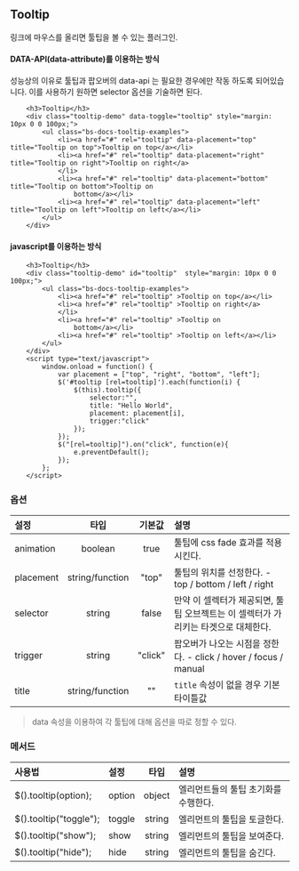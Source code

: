 <!--
layout: 'post'
section: 'Cornerstone Framework'
title: 'Tooltip'
outline: '링크에 마우스를 올리면 툴팁을 볼 수 있는 플러그인. data-attribute를 이용하는 방식. 성능상의 이유로 툴팁과 팝오버의 data-api 는 필요한 경우에만 작동 하도록 되어있다. 이를 사용하기 원하면 selector 옵션을 기술하면 된다…'
date: '2012-11-16'
tagstr: 'widget'
order: '[4, 3, 9]'
thumbnail: '4.3.09.tooltip.png'
-->

## Tooltip
링크에 마우스를 올리면 툴팁을 볼 수 있는 플러그인.

#### DATA-API(data-attribute)를 이용하는 방식

성능상의 이유로 툴팁과 팝오버의 data-api 는 필요한 경우에만 작동 하도록 되어있습니다. 이를 사용하기 원하면 selector 옵션을 기술하면 된다.

``` cm
    <h3>Tooltip</h3>
    <div class="tooltip-demo" data-toggle="tooltip" style="margin: 10px 0 0 100px;">
        <ul class="bs-docs-tooltip-examples">
            <li><a href="#" rel="tooltip" data-placement="top" title="Tooltip on top">Tooltip on top</a></li>
            <li><a href="#" rel="tooltip" data-placement="right" title="Tooltip on right">Tooltip on right</a>
            </li>
            <li><a href="#" rel="tooltip" data-placement="bottom" title="Tooltip on bottom">Tooltip on
                bottom</a></li>
            <li><a href="#" rel="tooltip" data-placement="left" title="Tooltip on left">Tooltip on left</a></li>
        </ul>
    </div>
```

#### javascript를 이용하는 방식

``` cm
    <h3>Tooltip</h3>
    <div class="tooltip-demo" id="tooltip"  style="margin: 10px 0 0 100px;">
        <ul class="bs-docs-tooltip-examples">
            <li><a href="#" rel="tooltip" >Tooltip on top</a></li>
            <li><a href="#" rel="tooltip" >Tooltip on right</a>
            </li>
            <li><a href="#" rel="tooltip" >Tooltip on
                bottom</a></li>
            <li><a href="#" rel="tooltip" >Tooltip on left</a></li>
        </ul>
    </div>
    <script type="text/javascript">
	    window.onload = function() {
	        var placement = ["top", "right", "bottom", "left"];
            $('#tooltip [rel=tooltip]').each(function(i) {
                $(this).tooltip({
                    selector:"",
                    title: "Hello World",
                    placement: placement[i],
                    trigger:"click"
                });
            });
            $("[rel=tooltip]").on("click", function(e){
                e.preventDefault();
            });
        };
    </script>
```

### 옵션
설정 | 타입 | 기본값 | 설명
:-- | :-: | :-: | :--
animation | boolean | true | 툴팁에 css fade 효과를 적용시킨다.
placement | string/function | "top" | 툴팁의 위치를 선정한다. - top / bottom / left / right
selector | string | false | 만약 이 셀렉터가 제공되면, 툴팁 오브젝트는 이 셀렉터가 가리키는 타겟으로 대체한다.
trigger | string | "click" | 팝오버가 나오는 시점을 정한다. - click / hover / focus / manual
title | string/function | "" | `title` 속성이 없을 경우 기본 타이틀값


> data 속성을 이용하여 각 툴팁에 대해 옵션을 따로 정할 수 있다.

### 메서드

사용법 | 설정 | 타입 | 설명
:-- | :-- | :-: | :--
$().tooltip(option); | option | object | 엘리먼트들의 툴팁 초기화를 수행한다.
$().tooltip("toggle"); | toggle | string | 엘리먼트의 툴팁을 토글한다.
$().tooltip("show"); | show | string | 엘리먼트의 툴팁을 보여준다.
$().tooltip("hide"); | hide | string | 엘리먼트의 툴팁을 숨긴다.

<script type="text/javascript">
var $table = $("table");
$table.addClass("table table-bordered");
$table.find("thead tr > th:not(th:nth-child(4))").addClass("fixed_table");
$table.find("tbody tr > td:not(td:nth-child(4))").addClass("fixed_table");
</script>
